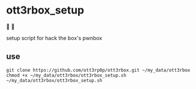 # ott3rbox_setup
🦦 🍭

setup script for hack the box's pwnbox

## use
```
git clone https://github.com/ott3rp0p/ott3rbox.git ~/my_data/ott3rbox
chmod +x ~/my_data/ott3rbox/ott3rbox_setup.sh
~/my_data/ott3rbox/ott3rbox_setup.sh
```
